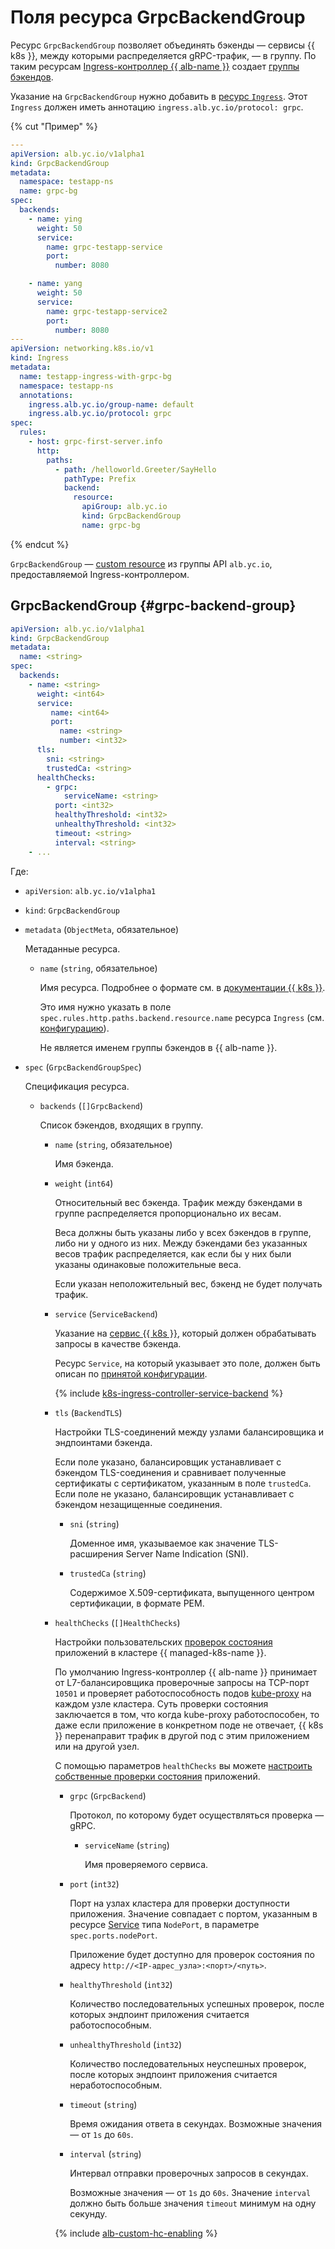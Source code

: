 # Поля ресурса GrpcBackendGroup



Ресурс `GrpcBackendGroup` позволяет объединять бэкенды — сервисы {{ k8s }}, между которыми распределяется gRPC-трафик, — в группу. По таким ресурсам [Ingress-контроллер {{ alb-name }}](../../../application-load-balancer/tools/k8s-ingress-controller/index.md) создает [группы бэкендов](../../../application-load-balancer/concepts/backend-group.md).

Указание на `GrpcBackendGroup` нужно добавить в [ресурс `Ingress`](../../../application-load-balancer/k8s-ref/ingress.md). Этот `Ingress` должен иметь аннотацию `ingress.alb.yc.io/protocol: grpc`.

{% cut "Пример" %}

```yaml
---
apiVersion: alb.yc.io/v1alpha1
kind: GrpcBackendGroup
metadata:
  namespace: testapp-ns
  name: grpc-bg
spec:
  backends:
    - name: ying
      weight: 50
      service:
        name: grpc-testapp-service
        port:
          number: 8080

    - name: yang
      weight: 50
      service:
        name: grpc-testapp-service2
        port:
          number: 8080
---
apiVersion: networking.k8s.io/v1
kind: Ingress
metadata:
  name: testapp-ingress-with-grpc-bg
  namespace: testapp-ns
  annotations:
    ingress.alb.yc.io/group-name: default
    ingress.alb.yc.io/protocol: grpc
spec:
  rules:
    - host: grpc-first-server.info
      http:
        paths:
          - path: /helloworld.Greeter/SayHello
            pathType: Prefix
            backend:
              resource:
                apiGroup: alb.yc.io
                kind: GrpcBackendGroup
                name: grpc-bg
```                
{% endcut %}

`GrpcBackendGroup` — [custom resource](https://kubernetes.io/docs/concepts/extend-kubernetes/api-extension/custom-resources/) из группы API `alb.yc.io`, предоставляемой Ingress-контроллером.

## GrpcBackendGroup {#grpc-backend-group}

```yaml
apiVersion: alb.yc.io/v1alpha1
kind: GrpcBackendGroup
metadata:
  name: <string>
spec:
  backends:
    - name: <string>
      weight: <int64>
      service:
         name: <int64>
         port:
           name: <string>
           number: <int32>
      tls:
        sni: <string>
        trustedCa: <string>
      healthChecks:
        - grpc:
            serviceName: <string>
          port: <int32>
          healthyThreshold: <int32>
          unhealthyThreshold: <int32>
          timeout: <string>
          interval: <string>
    - ...
```

Где:

* `apiVersion`: `alb.yc.io/v1alpha1`
* `kind`: `GrpcBackendGroup`
* `metadata` (`ObjectMeta`, обязательное)
  
  Метаданные ресурса.

  * `name` (`string`, обязательное)

    Имя ресурса. Подробнее о формате см. в [документации {{ k8s }}](https://kubernetes.io/docs/concepts/overview/working-with-objects/names/#names).
  
    Это имя нужно указать в поле `spec.rules.http.paths.backend.resource.name` ресурса `Ingress` (см. [конфигурацию](../../../application-load-balancer/k8s-ref/ingress.md)).

    Не является именем группы бэкендов в {{ alb-name }}.

* `spec` (`GrpcBackendGroupSpec`)

  Спецификация ресурса.

  * `backends` (`[]GrpcBackend`)
  
    Список бэкендов, входящих в группу.
    
    * `name` (`string`, обязательное)
    
      Имя бэкенда.
    
    * `weight` (`int64`)

      Относительный вес бэкенда. Трафик между бэкендами в группе распределяется пропорционально их весам.

      Веса должны быть указаны либо у всех бэкендов в группе, либо ни у одного из них. Между бэкендами без указанных весов трафик распределяется, как если бы у них были указаны одинаковые положительные веса.

      Если указан неположительный вес, бэкенд не будет получать трафик.

    * `service` (`ServiceBackend`)

      Указание на [сервис {{ k8s }}](../../../managed-kubernetes/concepts/index.md#service), который должен обрабатывать запросы в качестве бэкенда.

      Ресурс `Service`, на который указывает это поле, должен быть описан по [принятой конфигурации](../../../application-load-balancer/k8s-ref/service-for-ingress.md).

      {% include [k8s-ingress-controller-service-backend](../../application-load-balancer/k8s-ingress-controller-service-backend.md) %}
        
    * `tls` (`BackendTLS`)
    
      Настройки TLS-соединений между узлами балансировщика и эндпоинтами бэкенда.
    
      Если поле указано, балансировщик устанавливает с бэкендом TLS-соединения и сравнивает полученные сертификаты с сертификатом, указанным в поле `trustedCa`. Если поле не указано, балансировщик устанавливает с бэкендом незащищенные соединения.
        
      * `sni` (`string`)
      
        Доменное имя, указываемое как значение TLS-расширения Server Name Indication (SNI).
      
      * `trustedCa` (`string`)
      
        Содержимое X.509-сертификата, выпущенного центром сертификации, в формате PEM.  

    * `healthChecks` (`[]HealthChecks`)

      Настройки пользовательских [проверок состояния](../../../application-load-balancer/concepts/backend-group.md#health-checks) приложений в кластере {{ managed-k8s-name }}.

      По умолчанию Ingress-контроллер {{ alb-name }} принимает от L7-балансировщика проверочные запросы на TCP-порт `10501` и проверяет работоспособность подов [kube-proxy](https://kubernetes.io/docs/reference/command-line-tools-reference/kube-proxy/) на каждом узле кластера. Суть проверки состояния заключается в том, что когда kube-proxy работоспособен, то даже если приложение в конкретном поде не отвечает, {{ k8s }} перенаправит трафик в другой под с этим приложением или на другой узел.
      
      С помощью параметров `healthChecks` вы можете [настроить собственные проверки состояния](../../../managed-kubernetes/tutorials/custom-health-checks.md) приложений.

      * `grpc` (`GrpcBackend`)

        Протокол, по которому будет осуществляться проверка — gRPC.

        * `serviceName` (`string`)

          Имя проверяемого сервиса.

      * `port` (`int32`)

        Порт на узлах кластера для проверки доступности приложения. Значение совпадает с портом, указанным в ресурсе [Service](../../../application-load-balancer/k8s-ref/service-for-ingress.md) типа `NodePort`, в параметре `spec.ports.nodePort`.

        Приложение будет доступно для проверок состояния по адресу `http://<IP-адрес_узла>:<порт>/<путь>`.

      * `healthyThreshold` (`int32`)

        Количество последовательных успешных проверок, после которых эндпоинт приложения считается работоспособным.

      * `unhealthyThreshold` (`int32`)

        Количество последовательных неуспешных проверок, после которых эндпоинт приложения считается неработоспособным.

      * `timeout` (`string`)

        Время ожидания ответа в секундах. Возможные значения — от `1s` до `60s`.

      * `interval` (`string`)

        Интервал отправки проверочных запросов в секундах.

        Возможные значения — от `1s` до `60s`. Значение `interval` должно быть больше значения `timeout` минимум на одну секунду.

      {% include [alb-custom-hc-enabling](../../../_includes/managed-kubernetes/alb-custom-hc-enabling.md) %}